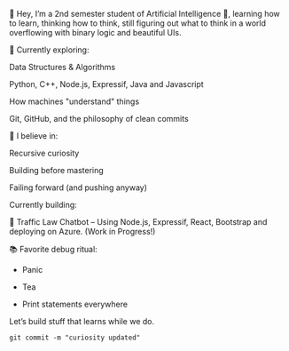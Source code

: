 👋 Hey, I’m a 2nd semester student of Artificial Intelligence 🤖, learning how to learn, thinking how to think, still figuring out what to think in a world overflowing with binary logic and beautiful UIs.

🌱 Currently exploring:

Data Structures & Algorithms

Python, C++, Node.js, Expressif, Java and Javascript

How machines "understand" things

Git, GitHub, and the philosophy of clean commits

🧠 I believe in:

Recursive curiosity

Building before mastering

Failing forward (and pushing anyway)

Currently building: 
 
🧠 Traffic Law Chatbot – Using Node.js, Expressif, React, Bootstrap and deploying on Azure. (Work in Progress!)

📚 Favorite debug ritual:

- Panic

- Tea

- Print statements everywhere

Let’s build stuff that learns while we do.
   ```
git commit -m "curiosity updated"
   ```
